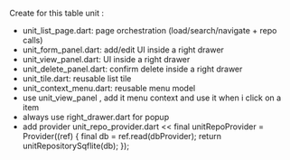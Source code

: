 Create  for this table unit :

- unit_list_page.dart: page orchestration (load/search/navigate + repo calls)
- unit_form_panel.dart: add/edit UI inside a right drawer
- unit_view_panel.dart:  UI inside a right drawer
- unit_delete_panel.dart: confirm delete inside a right drawer
- unit_tile.dart: reusable list tile
- unit_context_menu.dart: reusable menu model
- use unit_view_panel , add it menu context and use it when i click on a item
- always use right_drawer.dart for popup
- add provider  unit_repo_provider.dart
  <<
  final unitRepoProvider = Provider<unitRepository>((ref) {
    final db = ref.read(dbProvider);
    return unitRepositorySqflite(db);
  });
  >>

